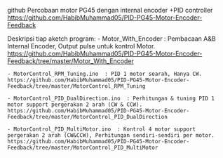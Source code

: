 
github Percobaan motor PG45 dengan internal encoder +PID controller
https://github.com/HabibMuhammad05/PID-PG45-Motor-Encoder-Feedback

Deskripsi tiap aketch program:
	- Motor_With_Encoder  : Pembacaan A&B Internal Encoder, Output pulse untuk kontrol Motor.
	https://github.com/HabibMuhammad05/PID-PG45-Motor-Encoder-Feedback/tree/master/Motor_With_Encoder
	
	- MotorControl_RPM_Tuning.ino  : PID 1 motor searah, Hanya CW.
	https://github.com/HabibMuhammad05/PID-PG45-Motor-Encoder-Feedback/tree/master/MotorControl_RPM_Tuning
	
	- MotorControl_PID_DualDirection.ino  : Perhitungan & tuning PID 1 motor support pergerakan 2 arah (CW & CCW).
	https://github.com/HabibMuhammad05/PID-PG45-Motor-Encoder-Feedback/tree/master/MotorControl_PID_DualDirection
	
	- MotorControl_PID_MultiMotor.ino  : Kontrol 4 motor support pergerakan 2 arah (CW&CCW), Perhitungan sendiri-sendiri per motor.
	https://github.com/HabibMuhammad05/PID-PG45-Motor-Encoder-Feedback/tree/master/MotorControl_PID_MultiMotor
